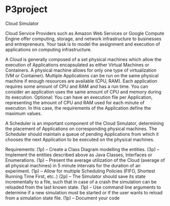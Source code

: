 # P3project 

Cloud Simulator

Cloud Service Providers such as Amazon Web Services or Google Compute Engine offer computing, storage, and network infrastructure to businesses and entrepreneurs. Your task is to model the assignment and execution of applications on computing infrastructure.

A Cloud is generally composed of a set physical machines which allow the execution of Applications encapsulated as either Virtual Machines or Containers. A physical machine allows for only one type of virtualization (VM or Container). Multiple Applications can be run on the same physical machine if enough resources are available (CPU, RAM). Each application requires some amount of CPU and RAM and has a run time. You can consider an application uses the same amount of CPU and memory during its execution. Optional: You can have an execution file per Application, representing the amount of CPU and RAM used for each minute of execution. In this case, the requirements of the Application define the maximum values.

A Scheduler is an important component of the Cloud Simulator, determining the placement of Applications on corresponding physical machines.
The Scheduler should maintain a queue of pending Applications from which it chooses the next Application to be executed on the physical machines.

Requirements:
(1p) – Create a Class Diagram modelling the entities.
(3p) – Implement the entities described above as Java Classes, Interfaces or Enumerations.
(1p) – Present the average utilization of the Cloud (average of all physical machines) in 5 minute intervals for the duration of an experiment.
(1p) – Allow for multiple Scheduling Policies (FIFO, Shortest Running Time First, etc..)
(2p) – The Simulator should save its state incrementally to a file, such that in case of a crash the simulation can be reloaded from the last known state.
(1p) – Use command line arguments to determine if a new simulation must be started or if the user wants to reload from a simulation state file.
(1p) – Document your code
